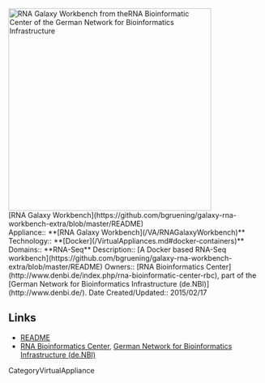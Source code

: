<div class='center'>
<a href='https://github.com/bgruening/galaxy-rna-workbench-extra/blob/master/README.md'><img src='/Images/Logos/de.NBI.png' alt='RNA Galaxy Workbench from theRNA Bioinformatic Center of the German Network for Bioinformatics Infrastructure' width="400" /></a>
</div>

<div class="title">[RNA Galaxy Workbench](https://github.com/bgruening/galaxy-rna-workbench-extra/blob/master/README)</div>



<div class='dictbox'>
 Appliance:: **[RNA Galaxy Workbench](/VA/RNAGalaxyWorkbench)**
 Technology:: **[Docker](/VirtualAppliances.md#docker-containers)**
 Domains:: **RNA-Seq** 
 Description:: [A Docker based RNA-Seq workbench](https://github.com/bgruening/galaxy-rna-workbench-extra/blob/master/README)
 Owners:: [RNA Bioinformatics Center](http://www.denbi.de/index.php/rna-bioinformatic-center-rbc), part of the [German Network for Bioinformatics Infrastructure (de.NBI)](http://www.denbi.de/).
 Date Created/Updated:: 2015/02/17
</div>

## Links

* [README](https://github.com/bgruening/galaxy-rna-workbench-extra/blob/master/README)
* [RNA Bioinformatics Center](http://www.denbi.de/index.php/rna-bioinformatic-center-rbc), [German Network for Bioinformatics Infrastructure (de.NBI)](http://www.denbi.de/) 

CategoryVirtualAppliance
